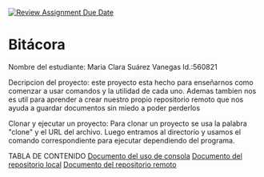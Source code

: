 [![Review Assignment Due Date](https://classroom.github.com/assets/deadline-readme-button-22041afd0340ce965d47ae6ef1cefeee28c7c493a6346c4f15d667ab976d596c.svg)](https://classroom.github.com/a/3WK28ho-)
# Bitácora
Nombre del estudiante:  Maria Clara Suárez Vanegas
Id.:560821

Decripcion del proyecto: este  proyecto esta hecho para enseñarnos como comenzar a usar comandos y la utilidad de cada uno. Ademas tambien nos es util para aprender a crear nuestro propio repositorio remoto que nos ayuda a guardar documentos sin miedo a poder perderlos

 Clonar y ejecutar un proyecto: Para clonar un proyecto se usa la palabra "clone" y el URL del archivo. Luego entramos al directorio y usamos el comando correspondiente para ejecutar dependiendo del programa.

 TABLA DE CONTENIDO
 [Documento del uso de consola](./mi_proyecto1/docs/uso_consola.md)
 [Documento del repositorio local](./mi_proyecto1/docs/repositorio_local.md)
 [Documento del repositorio remoto](./mi_proyecto1/docs/repositorio_remoto.md)